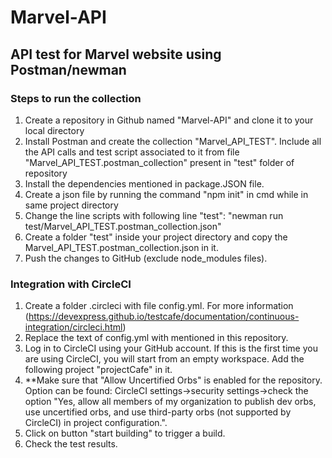 # Marvel-API
## API test for Marvel website using Postman/newman

### Steps to run the collection
1. Create a repository in Github named "Marvel-API" and clone it to your local directory
2. Install Postman and create the collection "Marvel_API_TEST". Include all the API calls and test script associated to it from file "Marvel_API_TEST.postman_collection" present in "test" folder of repository
3. Install the dependencies mentioned in package.JSON file.
4. Create a json file by running the command "npm init" in cmd while in same project directory
5. Change the line scripts with following line "test": "newman run test/Marvel_API_TEST.postman_collection.json"
6. Create a folder "test" inside your project directory and copy the Marvel_API_TEST.postman_collection.json in it.
7. Push the changes to GitHub (exclude node_modules files).

### Integration with CircleCI
1. Create a folder .circleci with file config.yml. For more information (https://devexpress.github.io/testcafe/documentation/continuous-integration/circleci.html)
2. Replace the text of config.yml with mentioned in this repository.
3. Log in to CircleCI using your GitHub account. If this is the first time you are using CircleCI, you will start from an empty workspace. Add the following project "projectCafe" in it.
4. **Make sure that "Allow Uncertified Orbs" is enabled for the repository. Option can be found: CircleCI settings->security settings->check the option "Yes, allow all members of my organization to publish dev orbs, use uncertified orbs, and use third-party orbs (not supported by CircleCI) in project configuration.".
5. Click on button "start building" to trigger a build.
6. Check the test results.
